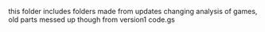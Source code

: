 this folder includes folders made from updates changing analysis of games, old parts messed up though from version1 code.gs
